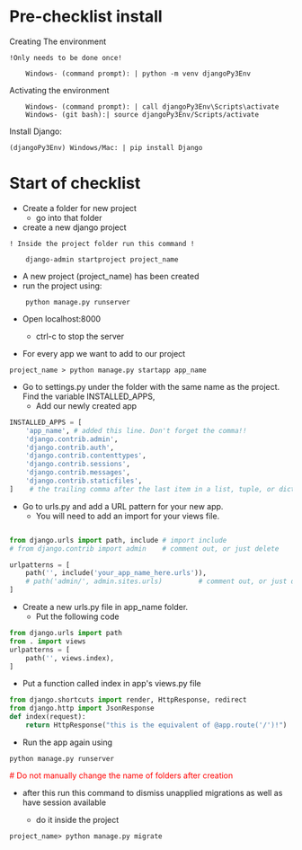 # Pre-checklist install
Creating The environment

`!Only needs to be done once!`

```console
    Windows- (command prompt): | python -m venv djangoPy3Env
```
Activating the environment

```console
    Windows- (command prompt): | call djangoPy3Env\Scripts\activate       
    Windows- (git bash):| source djangoPy3Env/Scripts/activate
```
Install Django:
```console
(djangoPy3Env) Windows/Mac: | pip install Django
```


# Start of checklist
- Create a folder for new project
    - go into that folder
- create a new django project

`! Inside the project folder run this command !`
```console
    django-admin startproject project_name
```
- A new project (project_name) has been created
- run the project using:
```console
    python manage.py runserver
```
- Open localhost:8000
    - ctrl-c to stop the server

- For every app we want to add to our project

```console
project_name > python manage.py startapp app_name
```

- Go to settings.py under the folder with the same name as the project. Find the variable INSTALLED_APPS,
    - Add our newly created app

```py
INSTALLED_APPS = [
    'app_name', # added this line. Don't forget the comma!!
    'django.contrib.admin',
    'django.contrib.auth',
    'django.contrib.contenttypes',
    'django.contrib.sessions',
    'django.contrib.messages',
    'django.contrib.staticfiles',
]    # the trailing comma after the last item in a list, tuple, or dictionary is commonly accepted in Python
```

- Go to urls.py and add a URL pattern for your new app. 
    - You will need to add an import for your views file.

```py

from django.urls import path, include # import include
# from django.contrib import admin    # comment out, or just delete

urlpatterns = [
    path('', include('your_app_name_here.urls')),	   
    # path('admin/', admin.sites.urls)         # comment out, or just delete
]
```

- Create a new urls.py file in app_name folder.
    -   Put the following code
```py
from django.urls import path
from . import views
urlpatterns = [
    path('', views.index),
]
```
- Put a function called index in app's views.py file
```py
from django.shortcuts import render, HttpResponse, redirect
from django.http import JsonResponse
def index(request):
    return HttpResponse("this is the equivalent of @app.route('/')!")

```

- Run the app again using
```console
python manage.py runserver
```
<style> 
.test{
    color: red
}
</style>
<p class="test">
# Do not manually change the name of folders after creation </p>

- after this run this command to dismiss unapplied migrations as well as have session available 

    - do it inside the project

```console
project_name> python manage.py migrate
```